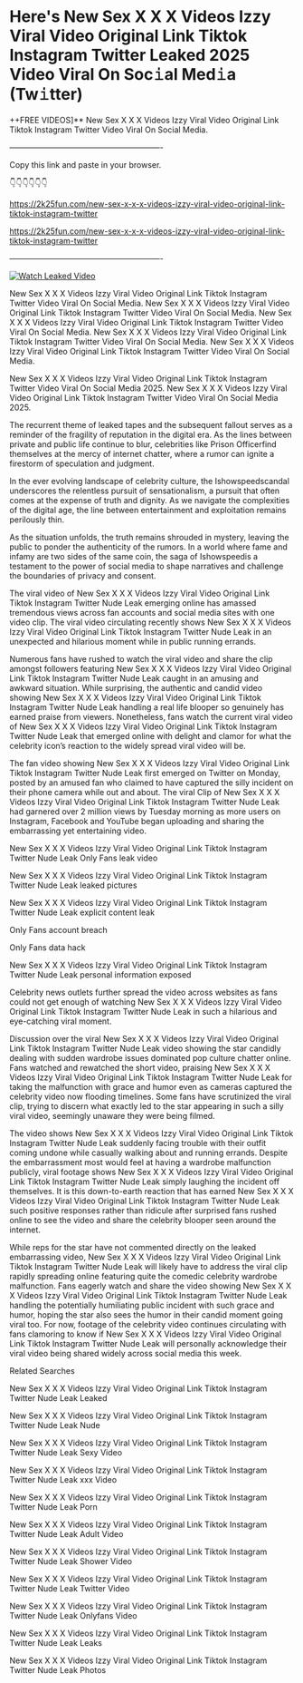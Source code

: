 # Here's New Sex X X X Videos Izzy Viral Video Original Link Tiktok Instagram Twitter Leaked 2025 Video Viral On Soc𝚒al Med𝚒a (Tw𝚒tter)

++FREE VIDEOS]** New Sex X X X Videos Izzy Viral Video Original Link Tiktok Instagram Twitter Video Viral On Social Media.

———————————————————-

Copy this link and paste in your browser.

👇👇👇👇👇👇

https://2k25fun.com/new-sex-x-x-x-videos-izzy-viral-video-original-link-tiktok-instagram-twitter

https://2k25fun.com/new-sex-x-x-x-videos-izzy-viral-video-original-link-tiktok-instagram-twitter

———————————————————-

[![Watch Leaked Video](https://miro.medium.com/v2/resize:fit:828/format:webp/1*cilzJN44JGOrTw9NJCrNHA.gif "Watch Leaked Video")](https://2k25fun.com/new-sex-x-x-x-videos-izzy-viral-video-original-link-tiktok-instagram-twitter)

New Sex X X X Videos Izzy Viral Video Original Link Tiktok Instagram Twitter Video Viral On Social Media. New Sex X X X Videos Izzy Viral Video Original Link Tiktok Instagram Twitter Video Viral On Social Media. New Sex X X X Videos Izzy Viral Video Original Link Tiktok Instagram Twitter Video Viral On Social Media. New Sex X X X Videos Izzy Viral Video Original Link Tiktok Instagram Twitter Video Viral On Social Media. New Sex X X X Videos Izzy Viral Video Original Link Tiktok Instagram Twitter Video Viral On Social Media.

New Sex X X X Videos Izzy Viral Video Original Link Tiktok Instagram Twitter Video Viral On Social Media 2025. New Sex X X X Videos Izzy Viral Video Original Link Tiktok Instagram Twitter Video Viral On Social Media 2025.

The recurrent theme of leaked tapes and the subsequent fallout serves as a reminder of the fragility of reputation in the digital era. As the lines between private and public life continue to blur, celebrities like Prison Officerfind themselves at the mercy of internet chatter, where a rumor can ignite a firestorm of speculation and judgment.

In the ever evolving landscape of celebrity culture, the Ishowspeedscandal underscores the relentless pursuit of sensationalism, a pursuit that often comes at the expense of truth and dignity. As we navigate the complexities of the digital age, the line between entertainment and exploitation remains perilously thin.

As the situation unfolds, the truth remains shrouded in mystery, leaving the public to ponder the authenticity of the rumors. In a world where fame and infamy are two sides of the same coin, the saga of Ishowspeedis a testament to the power of social media to shape narratives and challenge the boundaries of privacy and consent.

The viral video of New Sex X X X Videos Izzy Viral Video Original Link Tiktok Instagram Twitter Nude Leak emerging online has amassed tremendous views across fan accounts and social media sites with one video clip. The viral video circulating recently shows New Sex X X X Videos Izzy Viral Video Original Link Tiktok Instagram Twitter Nude Leak in an unexpected and hilarious moment while in public running errands.

Numerous fans have rushed to watch the viral video and share the clip amongst followers featuring New Sex X X X Videos Izzy Viral Video Original Link Tiktok Instagram Twitter Nude Leak caught in an amusing and awkward situation. While surprising, the authentic and candid video showing New Sex X X X Videos Izzy Viral Video Original Link Tiktok Instagram Twitter Nude Leak handling a real life blooper so genuinely has earned praise from viewers. Nonetheless, fans watch the current viral video of New Sex X X X Videos Izzy Viral Video Original Link Tiktok Instagram Twitter Nude Leak that emerged online with delight and clamor for what the celebrity icon’s reaction to the widely spread viral video will be.

The fan video showing New Sex X X X Videos Izzy Viral Video Original Link Tiktok Instagram Twitter Nude Leak first emerged on Twitter on Monday, posted by an amused fan who claimed to have captured the silly incident on their phone camera while out and about. The viral Clip of New Sex X X X Videos Izzy Viral Video Original Link Tiktok Instagram Twitter Nude Leak had garnered over 2 million views by Tuesday morning as more users on Instagram, Facebook and YouTube began uploading and sharing the embarrassing yet entertaining video.

New Sex X X X Videos Izzy Viral Video Original Link Tiktok Instagram Twitter Nude Leak Only Fans leak video

New Sex X X X Videos Izzy Viral Video Original Link Tiktok Instagram Twitter Nude Leak leaked pictures

New Sex X X X Videos Izzy Viral Video Original Link Tiktok Instagram Twitter Nude Leak explicit content leak

Only Fans account breach

Only Fans data hack

New Sex X X X Videos Izzy Viral Video Original Link Tiktok Instagram Twitter Nude Leak personal information exposed

Celebrity news outlets further spread the video across websites as fans could not get enough of watching New Sex X X X Videos Izzy Viral Video Original Link Tiktok Instagram Twitter Nude Leak in such a hilarious and eye-catching viral moment.

Discussion over the viral New Sex X X X Videos Izzy Viral Video Original Link Tiktok Instagram Twitter Nude Leak video showing the star candidly dealing with sudden wardrobe issues dominated pop culture chatter online. Fans watched and rewatched the short video, praising New Sex X X X Videos Izzy Viral Video Original Link Tiktok Instagram Twitter Nude Leak for taking the malfunction with grace and humor even as cameras captured the celebrity video now flooding timelines. Some fans have scrutinized the viral clip, trying to discern what exactly led to the star appearing in such a silly viral video, seemingly unaware they were being filmed.

The video shows New Sex X X X Videos Izzy Viral Video Original Link Tiktok Instagram Twitter Nude Leak suddenly facing trouble with their outfit coming undone while casually walking about and running errands. Despite the embarrassment most would feel at having a wardrobe malfunction publicly, viral footage shows New Sex X X X Videos Izzy Viral Video Original Link Tiktok Instagram Twitter Nude Leak simply laughing the incident off themselves. It is this down-to-earth reaction that has earned New Sex X X X Videos Izzy Viral Video Original Link Tiktok Instagram Twitter Nude Leak such positive responses rather than ridicule after surprised fans rushed online to see the video and share the celebrity blooper seen around the internet.

While reps for the star have not commented directly on the leaked embarrassing video, New Sex X X X Videos Izzy Viral Video Original Link Tiktok Instagram Twitter Nude Leak will likely have to address the viral clip rapidly spreading online featuring quite the comedic celebrity wardrobe malfunction. Fans eagerly watch and share the video showing New Sex X X X Videos Izzy Viral Video Original Link Tiktok Instagram Twitter Nude Leak handling the potentially humiliating public incident with such grace and humor, hoping the star also sees the humor in their candid moment going viral too. For now, footage of the celebrity video continues circulating with fans clamoring to know if New Sex X X X Videos Izzy Viral Video Original Link Tiktok Instagram Twitter Nude Leak will personally acknowledge their viral video being shared widely across social media this week.

Related Searches

New Sex X X X Videos Izzy Viral Video Original Link Tiktok Instagram Twitter Nude Leak Leaked

New Sex X X X Videos Izzy Viral Video Original Link Tiktok Instagram Twitter Nude Leak Nude

New Sex X X X Videos Izzy Viral Video Original Link Tiktok Instagram Twitter Nude Leak Sexy Video

New Sex X X X Videos Izzy Viral Video Original Link Tiktok Instagram Twitter Nude Leak xxx Video

New Sex X X X Videos Izzy Viral Video Original Link Tiktok Instagram Twitter Nude Leak Porn

New Sex X X X Videos Izzy Viral Video Original Link Tiktok Instagram Twitter Nude Leak Adult Video

New Sex X X X Videos Izzy Viral Video Original Link Tiktok Instagram Twitter Nude Leak Shower Video

New Sex X X X Videos Izzy Viral Video Original Link Tiktok Instagram Twitter Nude Leak Twitter Video

New Sex X X X Videos Izzy Viral Video Original Link Tiktok Instagram Twitter Nude Leak Onlyfans Video

New Sex X X X Videos Izzy Viral Video Original Link Tiktok Instagram Twitter Nude Leak Leaks

New Sex X X X Videos Izzy Viral Video Original Link Tiktok Instagram Twitter Nude Leak Photos